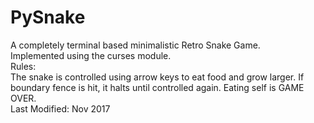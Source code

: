 # PySnake
A completely terminal based minimalistic Retro Snake Game. <br/>
Implemented using the curses module. <br/>
Rules: <br/>
The snake is controlled using arrow keys to eat food and grow larger. If boundary fence is hit, it halts until controlled again. Eating self is GAME OVER. <br/>
Last Modified: Nov 2017
